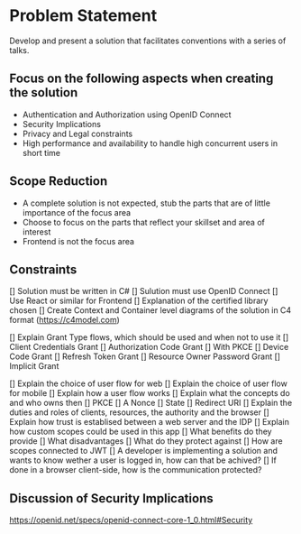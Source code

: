# Problem Statement

Develop and present a solution that facilitates conventions with a series of talks.

## Focus on the following aspects when creating the solution

* Authentication and Authorization using OpenID Connect
* Security Implications
* Privacy and Legal constraints
* High performance and availability to handle high concurrent users in short time

## Scope Reduction
* A complete solution is not expected, stub the parts that are of little importance of the focus area
* Choose to focus on the parts that reflect your skillset and area of interest
* Frontend is not the focus area

## Constraints

[] Solution must be written in C#
[] Sulution must use OpenID Connect
[] Use React or similar for Frontend
[] Explanation of the certified library chosen
[] Create Context and Container level diagrams of the solution in C4 format (https://c4model.com)

[] Explain Grant Type flows, which should be used and when not to use it
  [] Client Credentials Grant
  [] Authorization Code Grant
     [] With PKCE
  [] Device Code Grant
  [] Refresh Token Grant
  [] Resource Owner Password Grant
  [] Implicit Grant

[] Explain the choice of user flow for web
[] Explain the choice of user flow for mobile
[] Explain how a user flow works
[] Explain what the concepts do and who owns then
  [] PKCE
  [] A Nonce
  [] State
  [] Redirect URI
[] Explain the duties and roles of clients, resources, the authority and the browser
[] Explain how trust is establised between a web server and the IDP
[] Explain how custom scopes could be used in this app
   [] What benefits do they provide
   [] What disadvantages
   [] What do they protect against
   [] How are scopes connected to JWT
[] A developer is implementing a solution and wants to know wether a user is logged in, how can that be achived?
  [] If done in a browser client-side, how is the communication protected?



## Discussion of Security Implications

https://openid.net/specs/openid-connect-core-1_0.html#Security
